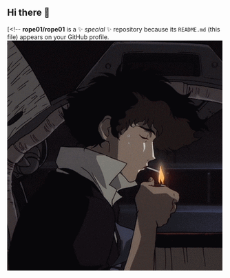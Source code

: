 ## Hi there 👋

[<!--
**rope01/rope01** is a ✨ _special_ ✨ repository because its `README.md` (this file) appears on your GitHub profile.
![Banner](https://github.com/rope01/rope01/blob/main/cowboy%20bebop%20smoking%20GIF.gif)
